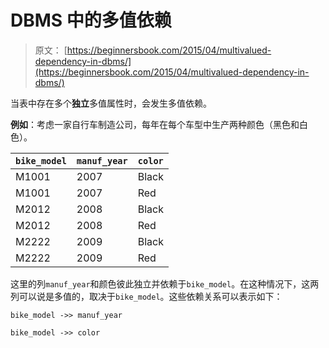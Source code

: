 # DBMS 中的多值依赖

> 原文： [https://beginnersbook.com/2015/04/multivalued-dependency-in-dbms/](https://beginnersbook.com/2015/04/multivalued-dependency-in-dbms/)

当表中存在多个**独立**多值属性时，会发生多值依赖。

**例如**：考虑一家自行车制造公司，每年在每个车型中生产两种颜色（黑色和白色）。

| `bike_model` | `manuf_year` | `color` |
| --- | --- | --- |
| M1001 | 2007 | Black |
| M1001 | 2007 | Red |
| M2012 | 2008 | Black |
| M2012 | 2008 | Red |
| M2222 | 2009 | Black |
| M2222 | 2009 | Red |

这里的列`manuf_year`和颜色彼此独立并依赖于`bike_model`。在这种情况下，这两列可以说是多值的，取决于`bike_model`。这些依赖关系可以表示如下：

```
bike_model ->> manuf_year

bike_model ->> color
```